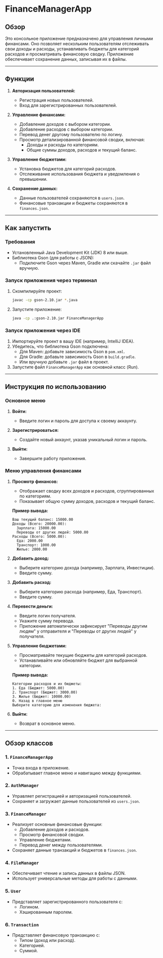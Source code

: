 # FinanceManagerApp

## **Обзор**
Это консольное приложение предназначено для управления личными финансами. Оно позволяет нескольким пользователям отслеживать свои доходы и расходы, устанавливать бюджеты для категорий расходов и просматривать финансовую сводку. Приложение обеспечивает сохранение данных, записывая их в файлы.

---

## **Функции**
1. **Авторизация пользователей:**
   - Регистрация новых пользователей.
   - Вход для зарегистрированных пользователей.

2. **Управление финансами:**
   - Добавление доходов с выбором категории.
   - Добавление расходов с выбором категории.
   - Перевод денег другому пользователю по логину.
   - Просмотр детализированной финансовой сводки, включая:
     - Доходы и расходы по категориям.
     - Общие суммы доходов, расходов и текущий баланс.

3. **Управление бюджетами:**
   - Установка бюджетов для категорий расходов.
   - Отслеживание использования бюджета и уведомления о превышении.

4. **Сохранение данных:**
   - Данные пользователей сохраняются в `users.json`.
   - Финансовые транзакции и бюджеты сохраняются в `finances.json`.

---

## **Как запустить**

### **Требования**
- Установленный Java Development Kit (JDK) 8 или выше.
- Библиотека Gson (для работы с JSON):
  - Подключите Gson через Maven, Gradle или скачайте `.jar` файл вручную.

### **Запуск приложения через терминал**
1. Скомпилируйте проект:
   ```bash
   javac -cp gson-2.10.jar *.java
   ```
2. Запустите приложение:
   ```bash
   java -cp .:gson-2.10.jar FinanceManagerApp
   ```

### **Запуск приложения через IDE**
1. Импортируйте проект в вашу IDE (например, IntelliJ IDEA).
2. Убедитесь, что библиотека Gson подключена:
   - Для Maven: добавьте зависимость Gson в `pom.xml`.
   - Для Gradle: добавьте зависимость Gson в `build.gradle`.
   - Или вручную добавьте `.jar` файл в проект.
3. Запустите файл `FinanceManagerApp` как основной класс (Run).

---

## **Инструкция по использованию**

### **Основное меню**
1. **Войти:**
   - Введите логин и пароль для доступа к своему аккаунту.

2. **Зарегистрироваться:**
   - Создайте новый аккаунт, указав уникальный логин и пароль.

3. **Выйти:**
   - Завершите работу приложения.

### **Меню управления финансами**
1. **Просмотр финансов:**
   - Отображает сводку всех доходов и расходов, сгруппированных по категориям.
   - Показывает общую сумму доходов, расходов и текущий баланс.
   
   **Пример вывода:**
   ```
   Ваш текущий баланс: 15000.00
   Доходы (Всего: 20000.00):
     Зарплата: 15000.00
     Переводы от других людей: 5000.00
   Расходы (Всего: 5000.00):
     Еда: 2000.00
     Транспорт: 1000.00
     Жилье: 2000.00
   ```

2. **Добавить доход:**
   - Выберите категорию дохода (например, Зарплата, Инвестиции).
   - Введите сумму.

3. **Добавить расход:**
   - Выберите категорию расхода (например, Еда, Транспорт).
   - Введите сумму.

4. **Перевести деньги:**
   - Введите логин получателя.
   - Укажите сумму перевода.
   - Приложение автоматически зафиксирует "Переводы другим людям" у отправителя и "Переводы от других людей" у получателя.

5. **Управление бюджетами:**
   - Просматривайте текущие бюджеты для категорий расходов.
   - Устанавливайте или обновляйте бюджет для выбранной категории.

   **Пример вывода:**
   ```
   Категории расходов и их бюджеты:
   1. Еда (Бюджет: 5000.00)
   2. Транспорт (Бюджет: 3000.00)
   3. Жилье (Бюджет: 10000.00)
   0. Назад в главное меню
   Выберите категорию для изменения бюджета: 
   ```

6. **Выйти:**
   - Возврат в основное меню.

---

## **Обзор классов**

### **1. `FinanceManagerApp`**
- Точка входа в приложение.
- Обрабатывает главное меню и навигацию между функциями.

### **2. `AuthManager`**
- Управляет регистрацией и авторизацией пользователей.
- Сохраняет и загружает данные пользователей из `users.json`.

### **3. `FinanceManager`**
- Реализует основные финансовые функции:
  - Добавление доходов и расходов.
  - Просмотр финансовой сводки.
  - Управление бюджетами.
  - Перевод денег между пользователями.
- Сохраняет данные транзакций и бюджетов в `finances.json`.

### **4. `FileManager`**
- Обеспечивает чтение и запись данных в файлы JSON.
- Использует универсальные методы для работы с данными.

### **5. `User`**
- Представляет зарегистрированного пользователя с:
  - Логином.
  - Хэшированным паролем.

### **6. `Transaction`**
- Представляет финансовую транзакцию с:
  - Типом (доход или расход).
  - Категорией.
  - Суммой.


